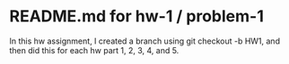 # README.md for hw-1 / problem-1
In this hw assignment, I created a branch using git checkout -b HW1, and then did this for each hw part 1, 2, 3, 4, and 5. 
